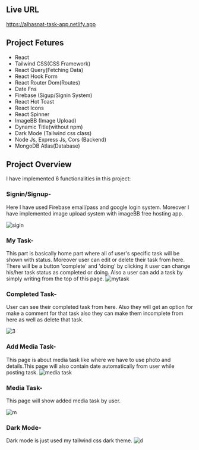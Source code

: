 
## Live URL
https://alhasnat-task-app.netlify.app

## Project Fetures

* React
* Tailwind CSS(CSS Framework)
* React Query(Fetching Data)
* React Hook Form
* React Router Dom(Routes)
* Date Fns
* Firebase (Sigup/Signin System)
* React Hot Toast
* React Icons
* React Spinner
* ImageBB (Image Upload)
* Dynamic Title(without npm)
* Dark Mode (Tailwind css class)
* Node Js, Express Js, Cors (Backend)
* MongoDB Atlas(Database)

## Project Overview
I have implemented 6 functionalities in this project:

### Signin/Signup-
Here I have used Firebase email/pass and google login system. Moreover I have implemented image upload system with imageBB free hosting app.

![sigin](https://github.com/Intejar/Task-App-Client/assets/103610560/828786c9-41e6-4323-8f0d-d05596031250)

### My Task-
This part is basically home part where all of user's specific task will be shown with status. Moreover user can edit or delete their task from here. There will be a button 'complete' and 'doing' by clicking it user can change his/her task status as completed or doing. Also a user can add a task by simply writing from the top of this page. 
![mytask](https://github.com/Intejar/Task-App-Client/assets/103610560/7fc8af51-7edc-40e2-a26f-ae442d1b1224)

### Completed Task-
User can see their completed task from here. Also they will get an option for make a comment for that task also they can make them incomplete from here as well as delete that task.

![3](https://github.com/Intejar/Task-App-Client/assets/103610560/174ac7f5-8f5f-4375-afe3-120fe081ab6d)

### Add Media Task-
This page is about media task like where we have to use photo and details.This page will also contain date automatically from user while posting task.
![media task](https://github.com/Intejar/Task-App-Client/assets/103610560/861f4ec9-ca6c-43ba-a5be-10c64595e7c2)

### Media Task-
This page will show added media task by user.

![m](https://github.com/Intejar/Task-App-Client/assets/103610560/ce2e5bc3-951e-4a3d-837e-0ce489ea45bd)

### Dark Mode-
Dark mode is just used my tailwind css dark theme.
![d](https://github.com/Intejar/Task-App-Client/assets/103610560/0220e1cc-72e2-4c29-85ca-faff92818048)


